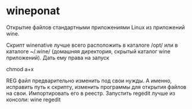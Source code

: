 # wineponat
Открытие файлов стандартными приложениями Linux из приложений wine.



Скрипт winenative лучше всего расположить в каталоге /opt/ или в каталоге ~/.wine/ (домашняя директория, скрытый каталог wine приложений).
Дать ему права на запуск 

chmod a+x

REG файл предварительно изменить под свои нужды. А именно, исправить путь к скрипту, изменить программы для открытия файлов на свои. 
Импортировать его в реестр. Запустить regedit лучше из консоли:
wine regedit
